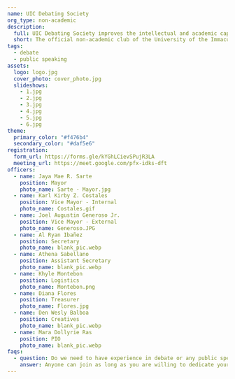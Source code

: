 ```yaml
---
name: UIC Debating Society
org_type: non-academic
description:
  full: UIC Debating Society improves the intellectual and academic capabilities of its members by helping develop multiple aspects of their personality and increasing their ability to speak eloquently. More than that, the club promotes critical thinking and advances awareness of political and social issues that affect the status quo.
  short: The official non-academic club of the University of the Immaculate Conception for public speaking and debate-related activities.
tags:
  - debate
  - public speaking
assets:
  logo: logo.jpg
  cover_photo: cover_photo.jpg
  slideshows:
    - 1.jpg
    - 2.jpg
    - 3.jpg
    - 4.jpg
    - 5.jpg
    - 6.jpg
theme:
  primary_color: "#f476b4"
  secondary_color: "#daf5e6"
registration:
  form_url: https://forms.gle/kYGhLCievSPujR3LA
  meeting_url: https://meet.google.com/pfx-idks-dft
officers:
  - name: Jaya Mae R. Sarte
    position: Mayor
    photo_name: Sarte - Mayor.jpg
  - name: Karl Kirby Z. Costales
    position: Vice Mayor - Internal
    photo_name: Costales.gif
  - name: Joel Augustin Generoso Jr.
    position: Vice Mayor - External
    photo_name: Generoso.JPG
  - name: Al Ryan Ibañez
    position: Secretary
    photo_name: blank_pic.webp
  - name: Athena Sabellano
    position: Assistant Secretary
    photo_name: blank_pic.webp
  - name: Khyle Montebon
    position: Logistics
    photo_name: Montebon.png
  - name: Diana Flores
    position: Treasurer
    photo_name: Flores.jpg
  - name: Den Wesly Balboa
    position: Creatives
    photo_name: blank_pic.webp
  - name: Mara Dollyrie Ras
    position: PIO
    photo_name: blank_pic.webp
faqs:
  - question: Do we need to have experience in debate or any public speaking activities to join the club?
    answer: Anyone can join as long as you are willing to dedicate your time for training and other activities of the club.
---
```

